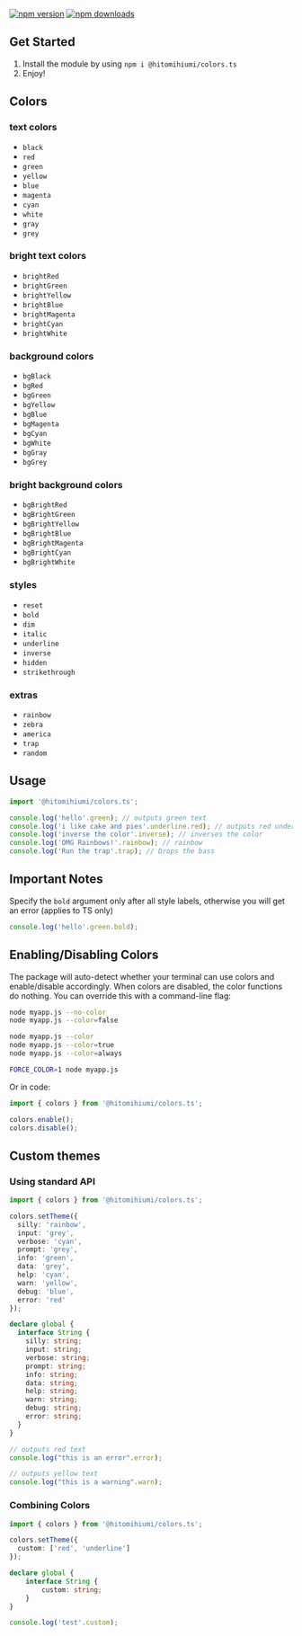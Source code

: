 <a href="https://www.npmjs.com/package/@hitomihiumi/colors.ts"><img src="https://img.shields.io/npm/v/@hitomihiumi/colors.ts.svg?maxAge=3600" alt="npm version" /></a>
<a href="https://www.npmjs.com/package/@hitomihiumi/colors.ts"><img src="https://img.shields.io/npm/dt/@hitomihiumi/colors.ts.svg?maxAge=3600" alt="npm downloads" /></a>

## Get Started

1. Install the module by using `npm i @hitomihiumi/colors.ts`
2. Enjoy!

## Colors

### text colors

- `black`
- `red`
- `green`
- `yellow`
- `blue`
- `magenta`
- `cyan`
- `white`
- `gray`
- `grey`

### bright text colors

- `brightRed`
- `brightGreen`
- `brightYellow`
- `brightBlue`
- `brightMagenta`
- `brightCyan`
- `brightWhite`

### background colors

- `bgBlack`
- `bgRed`
- `bgGreen`
- `bgYellow`
- `bgBlue`
- `bgMagenta`
- `bgCyan`
- `bgWhite`
- `bgGray`
- `bgGrey`

### bright background colors

- `bgBrightRed`
- `bgBrightGreen`
- `bgBrightYellow`
- `bgBrightBlue`
- `bgBrightMagenta`
- `bgBrightCyan`
- `bgBrightWhite`

### styles

- `reset`
- `bold`
- `dim`
- `italic`
- `underline`
- `inverse`
- `hidden`
- `strikethrough`

### extras

- `rainbow`
- `zebra`
- `america`
- `trap`
- `random`

## Usage

```ts
import '@hitomihiumi/colors.ts';

console.log('hello'.green); // outputs green text
console.log('i like cake and pies'.underline.red); // outputs red underlined text
console.log('inverse the color'.inverse); // inverses the color
console.log('OMG Rainbows!'.rainbow); // rainbow
console.log('Run the trap'.trap); // Drops the bass
```

## Important Notes

Specify the `bold` argument only after all style labels, otherwise you will get an error (applies to TS only) 

```ts
console.log('hello'.green.bold);
```

## Enabling/Disabling Colors

The package will auto-detect whether your terminal can use colors and enable/disable accordingly. When colors are disabled, the color functions do nothing. You can override this with a command-line flag:

```bash
node myapp.js --no-color
node myapp.js --color=false

node myapp.js --color
node myapp.js --color=true
node myapp.js --color=always

FORCE_COLOR=1 node myapp.js
```

Or in code:

```ts
import { colors } from '@hitomihiumi/colors.ts';

colors.enable();
colors.disable();
```

## Custom themes

### Using standard API

```ts
import { colors } from '@hitomihiumi/colors.ts';

colors.setTheme({
  silly: 'rainbow',
  input: 'grey',
  verbose: 'cyan',
  prompt: 'grey',
  info: 'green',
  data: 'grey',
  help: 'cyan',
  warn: 'yellow',
  debug: 'blue',
  error: 'red'
});

declare global {
  interface String {
    silly: string;
    input: string;
    verbose: string;
    prompt: string;
    info: string;
    data: string;
    help: string;
    warn: string;
    debug: string;
    error: string;
  }
}

// outputs red text
console.log("this is an error".error);

// outputs yellow text
console.log("this is a warning".warn);
```

### Combining Colors

```ts
import { colors } from '@hitomihiumi/colors.ts';

colors.setTheme({
  custom: ['red', 'underline']
});

declare global {
    interface String {
        custom: string;
    }
}

console.log('test'.custom);
```

